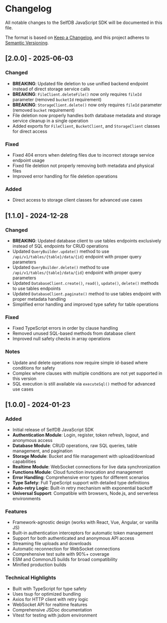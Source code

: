 # Changelog

All notable changes to the SelfDB JavaScript SDK will be documented in this file.

The format is based on [Keep a Changelog](https://keepachangelog.com/en/1.0.0/),
and this project adheres to [Semantic Versioning](https://semver.org/spec/v2.0.0.html).

## [2.0.0] - 2025-06-03

### Changed
- **BREAKING**: Updated file deletion to use unified backend endpoint instead of direct storage service calls
- **BREAKING**: `FileClient.deleteFile()` now only requires `fileId` parameter (removed `bucketId` requirement)
- **BREAKING**: `StorageClient.delete()` now only requires `fileId` parameter (removed `bucket` requirement)
- File deletion now properly handles both database metadata and storage service cleanup in a single operation
- Added exports for `FileClient`, `BucketClient`, and `StorageClient` classes for direct access

### Fixed
- Fixed 404 errors when deleting files due to incorrect storage service endpoint usage
- Fixed file deletion not properly removing both metadata and physical files
- Improved error handling for file deletion operations

### Added
- Direct access to storage client classes for advanced use cases

## [1.1.0] - 2024-12-28

### Changed
- **BREAKING**: Updated database client to use tables endpoints exclusively instead of SQL endpoints for CRUD operations
- Updated `QueryBuilder.update()` method to use `/api/v1/tables/{table}/data/{id}` endpoint with proper query parameters
- Updated `QueryBuilder.delete()` method to use `/api/v1/tables/{table}/data/{id}` endpoint with proper query parameters
- Updated `DatabaseClient.create()`, `read()`, `update()`, `delete()` methods to use tables endpoints
- Updated `DatabaseClient.paginate()` method to use tables endpoint with proper metadata handling
- Simplified error handling and improved type safety for table operations

### Fixed
- Fixed TypeScript errors in order by clause handling
- Removed unused SQL-based methods from database client
- Improved null safety checks in array operations

### Notes
- Update and delete operations now require simple id-based where conditions for safety
- Complex where clauses with multiple conditions are not yet supported in this version
- SQL execution is still available via `executeSql()` method for advanced use cases

## [1.0.0] - 2024-01-23

### Added
- Initial release of SelfDB JavaScript SDK
- **Authentication Module**: Login, register, token refresh, logout, and anonymous access
- **Database Module**: CRUD operations, raw SQL queries, table management, and pagination
- **Storage Module**: Bucket and file management with upload/download capabilities
- **Realtime Module**: WebSocket connections for live data synchronization
- **Functions Module**: Cloud function invocation and management
- **Error Handling**: Comprehensive error types for different scenarios
- **Type Safety**: Full TypeScript support with detailed type definitions
- **Auto-retry Logic**: Built-in retry mechanism with exponential backoff
- **Universal Support**: Compatible with browsers, Node.js, and serverless environments

### Features
- Framework-agnostic design (works with React, Vue, Angular, or vanilla JS)
- Built-in authentication interceptors for automatic token management
- Support for both authenticated and anonymous API access
- Streaming file uploads and downloads
- Automatic reconnection for WebSocket connections
- Comprehensive test suite with 90%+ coverage
- ESM and CommonJS builds for broad compatibility
- Minified production builds

### Technical Highlights
- Built with TypeScript for type safety
- Uses tsup for optimized bundling
- Axios for HTTP client with retry logic
- WebSocket API for realtime features
- Comprehensive JSDoc documentation
- Vitest for testing with jsdom environment